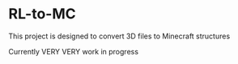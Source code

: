 # RL-to-MC
This project is designed to convert 3D files to Minecraft structures

Currently VERY VERY work in progress
